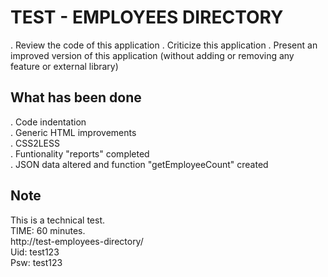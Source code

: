 # TEST - EMPLOYEES DIRECTORY #

. Review the code of this application
. Criticize this application
. Present an improved version of this application (without adding or removing any feature or external library)

What has been done
----
. Code indentation<br/>
. Generic HTML improvements<br/>
. CSS2LESS<br/>
. Funtionality "reports" completed<br/>
. JSON data altered and function "getEmployeeCount" created<br/>

Note
----
This is a technical test.<br/>
TIME: 60 minutes.<br/>
http://test-employees-directory/<br/>
Uid: test123<br/>
Psw: test123